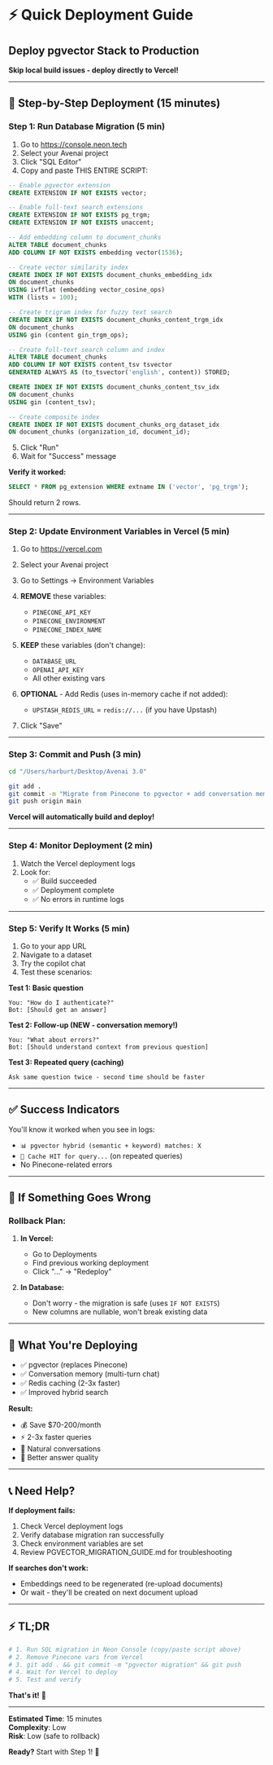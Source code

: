 # ⚡ Quick Deployment Guide
## Deploy pgvector Stack to Production

**Skip local build issues - deploy directly to Vercel!**

---

## 🚀 **Step-by-Step Deployment** (15 minutes)

### **Step 1: Run Database Migration** (5 min)

1. Go to https://console.neon.tech
2. Select your Avenai project
3. Click "SQL Editor"
4. Copy and paste THIS ENTIRE SCRIPT:

```sql
-- Enable pgvector extension
CREATE EXTENSION IF NOT EXISTS vector;

-- Enable full-text search extensions
CREATE EXTENSION IF NOT EXISTS pg_trgm;
CREATE EXTENSION IF NOT EXISTS unaccent;

-- Add embedding column to document_chunks
ALTER TABLE document_chunks 
ADD COLUMN IF NOT EXISTS embedding vector(1536);

-- Create vector similarity index
CREATE INDEX IF NOT EXISTS document_chunks_embedding_idx 
ON document_chunks 
USING ivfflat (embedding vector_cosine_ops)
WITH (lists = 100);

-- Create trigram index for fuzzy text search
CREATE INDEX IF NOT EXISTS document_chunks_content_trgm_idx 
ON document_chunks 
USING gin (content gin_trgm_ops);

-- Create full-text search column and index
ALTER TABLE document_chunks 
ADD COLUMN IF NOT EXISTS content_tsv tsvector 
GENERATED ALWAYS AS (to_tsvector('english', content)) STORED;

CREATE INDEX IF NOT EXISTS document_chunks_content_tsv_idx 
ON document_chunks 
USING gin (content_tsv);

-- Create composite index
CREATE INDEX IF NOT EXISTS document_chunks_org_dataset_idx 
ON document_chunks (organization_id, document_id);
```

5. Click "Run"
6. Wait for "Success" message

**Verify it worked:**
```sql
SELECT * FROM pg_extension WHERE extname IN ('vector', 'pg_trgm');
```
Should return 2 rows.

---

### **Step 2: Update Environment Variables in Vercel** (5 min)

1. Go to https://vercel.com
2. Select your Avenai project
3. Go to Settings → Environment Variables
4. **REMOVE** these variables:
   - `PINECONE_API_KEY`
   - `PINECONE_ENVIRONMENT`
   - `PINECONE_INDEX_NAME`

5. **KEEP** these variables (don't change):
   - `DATABASE_URL`
   - `OPENAI_API_KEY`
   - All other existing vars

6. **OPTIONAL** - Add Redis (uses in-memory cache if not added):
   - `UPSTASH_REDIS_URL` = `redis://...` (if you have Upstash)

7. Click "Save"

---

### **Step 3: Commit and Push** (3 min)

```bash
cd "/Users/harburt/Desktop/Avenai 3.0"

git add .
git commit -m "Migrate from Pinecone to pgvector + add conversation memory"
git push origin main
```

**Vercel will automatically build and deploy!**

---

### **Step 4: Monitor Deployment** (2 min)

1. Watch the Vercel deployment logs
2. Look for:
   - ✅ Build succeeded
   - ✅ Deployment complete
   - ✅ No errors in runtime logs

---

### **Step 5: Verify It Works** (5 min)

1. Go to your app URL
2. Navigate to a dataset
3. Try the copilot chat
4. Test these scenarios:

**Test 1: Basic question**
```
You: "How do I authenticate?"
Bot: [Should get an answer]
```

**Test 2: Follow-up (NEW - conversation memory!)**
```
You: "What about errors?"
Bot: [Should understand context from previous question]
```

**Test 3: Repeated query (caching)**
```
Ask same question twice - second time should be faster
```

---

## ✅ **Success Indicators**

You'll know it worked when you see in logs:
- `📊 pgvector hybrid (semantic + keyword) matches: X`
- `💾 Cache HIT for query...` (on repeated queries)
- No Pinecone-related errors

---

## 🚨 **If Something Goes Wrong**

### **Rollback Plan:**

1. **In Vercel:**
   - Go to Deployments
   - Find previous working deployment
   - Click "..." → "Redeploy"

2. **In Database:**
   - Don't worry - the migration is safe (uses `IF NOT EXISTS`)
   - New columns are nullable, won't break existing data

---

## 🎯 **What You're Deploying**

- ✅ pgvector (replaces Pinecone)
- ✅ Conversation memory (multi-turn chat)
- ✅ Redis caching (2-3x faster)
- ✅ Improved hybrid search

**Result:**
- 💰 Save $70-200/month
- ⚡ 2-3x faster queries
- 💬 Natural conversations
- 🎯 Better answer quality

---

## 📞 **Need Help?**

**If deployment fails:**
1. Check Vercel deployment logs
2. Verify database migration ran successfully
3. Check environment variables are set
4. Review PGVECTOR_MIGRATION_GUIDE.md for troubleshooting

**If searches don't work:**
- Embeddings need to be regenerated (re-upload documents)
- Or wait - they'll be created on next document upload

---

## ⚡ **TL;DR**

```bash
# 1. Run SQL migration in Neon Console (copy/paste script above)
# 2. Remove Pinecone vars from Vercel
# 3. git add . && git commit -m "pgvector migration" && git push
# 4. Wait for Vercel to deploy
# 5. Test and verify
```

**That's it!** 🚀

---

**Estimated Time**: 15 minutes  
**Complexity**: Low  
**Risk**: Low (safe to rollback)

**Ready?** Start with Step 1! 🎯

